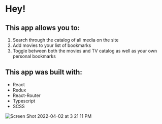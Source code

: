 # Hey!

## This app allows you to:

1. Search through the catalog of all media on the site
2. Add movies to your list of bookmarks
3. Toggle between both the movies and TV catalog as well as your own personal bookmarks

## This app was built with:

- React
- Redux
- React-Router
- Typescript
- SCSS

![Screen Shot 2022-04-02 at 3 21 11 PM](https://user-images.githubusercontent.com/88505235/161400252-f7ba71c8-9466-4ce0-9783-0794778bc3e1.png)
